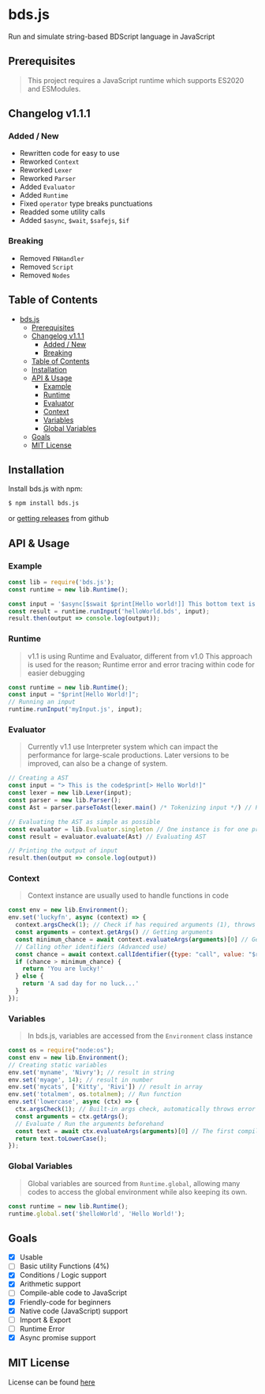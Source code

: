 # bds.js
Run and simulate string-based BDScript language in JavaScript

## Prerequisites
> This project requires a JavaScript runtime which supports ES2020 and ESModules.

## Changelog v1.1.1
### Added / New
- Rewritten code for easy to use
- Reworked `Context`
- Reworked `Lexer`
- Reworked `Parser`
- Added `Evaluator`
- Added `Runtime`
- Fixed `operator` type breaks punctuations
- Readded some utility calls
- Added `$async`, `$wait`, `$safejs`, `$if`
### Breaking
- Removed `FNHandler`
- Removed `Script`
- Removed `Nodes`

## Table of Contents
- [bds.js](#bdsjs)
  - [Prerequisites](#prerequisites)
  - [Changelog v1.1.1](#changelog-v111)
    - [Added / New](#added--new)
    - [Breaking](#breaking)
  - [Table of Contents](#table-of-contents)
  - [Installation](#installation)
  - [API & Usage](#api--usage)
    - [Example](#example)
    - [Runtime](#runtime)
    - [Evaluator](#evaluator)
    - [Context](#context)
    - [Variables](#variables)
    - [Global Variables](#global-variables)
  - [Goals](#goals)
  - [MIT License](#mit-license)

## Installation
Install bds.js with npm:
```sh
$ npm install bds.js
```
or [getting releases](https://github.com/Kino7916/bds.js) from github

## API & Usage
### Example
```js
const lib = require('bds.js');
const runtime = new lib.Runtime();

const input = '$async[$swait $print[Hello world!]] This bottom text is async output!'
const result = runtime.runInput('helloWorld.bds', input);
result.then(output => console.log(output));
```
### Runtime
> v1.1 is using Runtime and Evaluator, different from v1.0
> This approach is used for the reason; Runtime error and error tracing within code for easier debugging
```js
const runtime = new lib.Runtime();
const input = "$print[Hello World!]";
// Running an input
runtime.runInput('myInput.js', input);
```
### Evaluator
> Currently v1.1 use Interpreter system which can impact the performance for large-scale productions.
> Later versions to be improved, can also be a change of system.
```js
// Creating a AST
const input = "> This is the code$print[> Hello World!]"
const lexer = new lib.Lexer(input);
const parser = new lib.Parser();
const Ast = parser.parseToAst(lexer.main() /* Tokenizing input */) // Parsing tokens to AST

// Evaluating the AST as simple as possible
const evaluator = lib.Evaluator.singleton // One instance is for one process
const result = evaluator.evaluate(Ast) // Evaluating AST

// Printing the output of input
result.then(output => console.log(output))
```
### Context
> Context instance are usually used to handle functions in code
```js
const env = new lib.Environment();
env.set('luckyfn', async (context) => {
  context.argsCheck(1); // Check if has required arguments (1), throws error if below from required
  const arguments = context.getArgs() // Getting arguments
  const minimum_chance = await context.evaluateArgs(arguments)[0] // Get the first argument of evaluated arguments
  // Calling other identifiers (Advanced use)
  const chance = await context.callIdentifier({type: "call", value: "$random"}) * 100;
  if (chance > minimum_chance) {
    return 'You are lucky!'
  } else {
    return 'A sad day for no luck...'
  }
});
```
### Variables
> In bds.js, variables are accessed from the `Environment` class instance

```js
const os = require("node:os");
const env = new lib.Environment();
// Creating static variables
env.set('myname', 'Nivry'); // result in string
env.set('myage', 14); // result in number
env.set('mycats', ['Kitty', 'Rivi']) // result in array
env.set('totalmem', os.totalmem); // Run function
env.set('lowercase', async (ctx) => {
  ctx.argsCheck(1); // Built-in args check, automatically throws error if arguments size is below the required
  const arguments = ctx.getArgs();
  // Evaluate / Run the arguments beforehand
  const text = await ctx.evaluateArgs(arguments)[0] // The first compiled arg
  return text.toLowerCase();
});
```
### Global Variables
> Global variables are sourced from `Runtime.global`, allowing many codes to access the global environment while also keeping its own.
```js
const runtime = new lib.Runtime();
runtime.global.set('$helloWorld', 'Hello World!');
```

## Goals
- [x] Usable
- [ ] Basic utility Functions (4%)
- [x] Conditions / Logic support
- [x] Arithmetic support
- [ ] Compile-able code to JavaScript
- [x] Friendly-code for beginners
- [x] Native code (JavaScript) support
- [ ] Import & Export
- [ ] Runtime Error
- [x] Async promise support

## MIT License
License can be found [here](https://github.com/Kino7916/bds.js/blob/master/LICENSE)